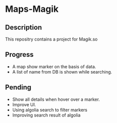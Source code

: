 # Maps-Magik

## Description
[Live Project]: https://nimble-dodol-f0b632.netlify.app/
This repositry contains a project for Magik.so

## Progress
- A map show marker on the basis of data.
- A list of name from DB is shown while searching.

## Pending
- Show all details when hover over a marker.
- Improve UI.
- Using algolia search to filter markers
- Improving search result of algolia